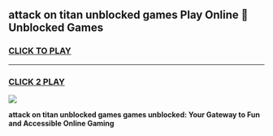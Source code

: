 
## attack on titan unblocked games Play Online 👋 Unblocked Games
<h3>
<a href="https://premium.freeplayer.one?title=attack_on_titan_unblocked_games&ref=19F">CLICK TO PLAY</a></h3>
<hr>

<h3>
<a href="https://premium.freeplayer.one?title=attack_on_titan_unblocked_games&ref=19F">CLICK 2 PLAY</a>
  
</h3>

<a href="https://premium.freeplayer.one?title=attack_on_titan_unblocked_games&ref=19F"><img src="https://clearcache.store/games.png"></a>


**attack on titan unblocked games games unblocked: Your Gateway to Fun and Accessible Online Gaming**
